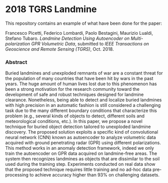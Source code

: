 # 2018 TGRS Landmine

This repository contains an example of what have been done for the paper:

Francesco Picetti, Federico Lombardi, Paolo Bestagini, Maurizio Lualdi, Stefano Tubaro. *Landmine Detection Using Autoencoder on Multi-polarization GPR Volumetric Data*, submitted to *IEEE Transactions on Geoscience and Remote Sensing (TGRS)*, Oct. 2018.

### Abstract

Buried landmines and unexploded remnants of war are a constant threat for the population of many countries that have been hit by wars in the past years.
The huge amount of human lives lost due to this phenomenon has been a strong motivation for the research community toward the development of safe and robust techniques designed for landmine clearance.
Nonetheless, being able to detect and localize buried landmines with high precision in an automatic fashion is still considered a challenging task due to the many different boundary conditions that characterize this problem (e.g., several kinds of objects to detect, different soils and meteorological conditions, etc.).
In this paper, we propose a novel technique for buried object detection tailored to unexploded landmine discovery.
The proposed solution exploits a specific kind of convolutional neural network (CNN) known as autoencoder to analyze volumetric data acquired with ground penetrating radar (GPR) using different polarizations.
This method works in an anomaly detection framework, indeed we only train the autoencoder on GPR data acquired on landmine-free areas.
The system then recognizes landmines as objects that are dissimilar to the soil used during the training step.
Experiments conducted on real data show that the proposed technique requires little training and no ad-hoc data pre-processing to achieve accuracy higher than 93% on challenging datasets.
